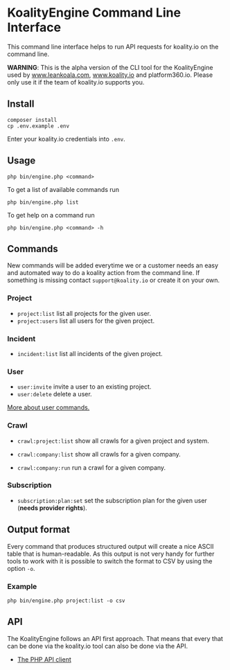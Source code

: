 # KoalityEngine Command Line Interface

This command line interface helps to run API requests for koality.io on the command line. 

**WARNING**: This is the alpha version of the CLI tool for the KoalityEngine used by www.leankoala.com, www.koality.io and platform360.io. Please only use it if the team of koality.io supports you. 

## Install

```shell
composer install
cp .env.example .env
```

Enter your koality.io credentials into `.env`.

## Usage

```shell
php bin/engine.php <command>
```

To get a list of available commands run

```shell
php bin/engine.php list
```

To get help on a command run

```shell
php bin/engine.php <command> -h
```

## Commands

New commands will be added everytime we or a customer needs an easy and automated way to do a koality action from  the command line. If something is missing contact `support@koality.io` or create it on your own.

### Project
- `project:list` list all projects for the given user.
- `project:users` list all users for the given project.

### Incident
- `incident:list` list all incidents of the given project.

### User
- `user:invite` invite a user to an existing project. 
- `user:delete` delete a user.

[More about user commands.](docs/user.md)

### Crawl
- `crawl:project:list` show all crawls for a given project and system.
- `crawl:company:list` show all crawls for a given company.


- `crawl:company:run` run a crawl for a given company.

### Subscription
- `subscription:plan:set` set the subscription plan for the given user (**needs provider rights**).

## Output format

Every command that produces structured output will create a nice ASCII table that is human-readable. As this output is not very handy for further tools to work with it is possible to switch the format to CSV by using the option `-o`.

### Example
```shell
php bin/engine.php project:list -o csv
```

## API

The KoalityEngine follows an API first approach. That means that every that can be done via the koality.io tool can also be done via the API.

- [The PHP API client](https://github.com/leankoala-gmbh/leankoala-client-php)
